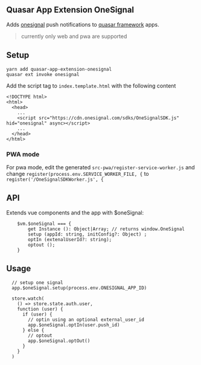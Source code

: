 ## Quasar App Extension OneSignal

Adds [onesignal](https://onesignal.com) push notifications to  [quasar framework](http://github.com/quasarframework/quasar) apps.

> currently only web and pwa are supported

## Setup
```
yarn add quasar-app-extension-onesignal
quasar ext invoke onesignal
```

Add the script tag to `index.template.html` with the following content
```
<!DOCTYPE html>
<html>
  <head>
    ...
    <script src="https://cdn.onesignal.com/sdks/OneSignalSDK.js" hid="onesignal" async></script>
    ...
  </head>
</html>
```

### PWA mode
For pwa mode, edit the generated `src-pwa/register-service-worker.js` and change
`register(process.env.SERVICE_WORKER_FILE, {` to `register('/OneSignalSDKWorker.js', {`

## API
Extends vue components and the app with $oneSignal:

```
    $vm.$oneSignal === {
        get Instance (): Object|Array; // returns window.OneSignal
        setup (appId: string, initConfig?: Object) ;
        optIn (extenalUserId?: string);
        optout ();
    }
```

## Usage
```
  // setup one signal
  app.$oneSignal.setup(process.env.ONESIGNAL_APP_ID)

  store.watch(
    () => store.state.auth.user,
    function (user) {
      if (user) {
        // optin using an optional external_user_id
        app.$oneSignal.optIn(user.push_id)
      } else {
        // optout
        app.$oneSignal.optOut()
      }
    }
  )
```
